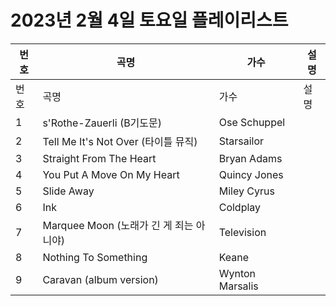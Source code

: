 # 2023년 2월 4일 토요일 플레이리스트

| 번호 | 곡명 | 가수 | 설명 |
|------|------|------|------|
| 번호 | 곡명 | 가수 | 설명 |
| 1 | s'Rothe-Zauerli (B기도문) | Ose Schuppel |  |
| 2 | Tell Me It's Not Over (타이틀 뮤직) | Starsailor |  |
| 3 | Straight From The Heart | Bryan Adams |  |
| 4 | You Put A Move On My Heart | Quincy Jones |  |
| 5 | Slide Away | Miley Cyrus |  |
| 6 | Ink | Coldplay |  |
| 7 | Marquee Moon (노래가 긴 게 죄는 아니야) | Television |  |
| 8 | Nothing To Something | Keane |  |
| 9 | Caravan (album version) | Wynton Marsalis |  |
